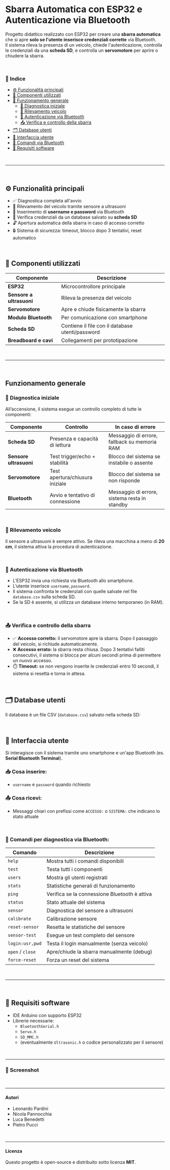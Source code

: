 #  Sbarra Automatica con ESP32 e Autenticazione via Bluetooth

Progetto didattico realizzato con ESP32 per creare una **sbarra automatica** che si apre **solo se l'utente inserisce credenziali corrette** via Bluetooth. </br>
Il sistema rileva la presenza di un veicolo, chiede l'autenticazione, controlla le credenziali da una **scheda SD**, e controlla un **servomotore** per aprire o chiudere la sbarra.

</br>

### 📑 Indice

- [⚙️ Funzionalità principali](#️-funzionalità-principali)
- [🧩 Componenti utilizzati](-Componenti-utilizzati)
- [🔄 Funzionamento generale](#funzionamento-generale)
  - [🧪 Diagnostica iniziale](#-diagnostica-iniziale)
  - [🚗 Rilevamento veicolo](#-rilevamento-veicolo)
  - [🔐 Autenticazione via Bluetooth](#-autenticazione-via-bluetooth)
  - [📤 Verifica e controllo della sbarra](#-verifica-e-controllo-della-sbarra)
- [🗂️ Database utenti](#️-database-utenti)
- [📲 Interfaccia utente](#-interfaccia-utente)
- [💬 Comandi via Bluetooth](#-comandi-per-diagnostica-via-bluetooth)
- [🧠 Requisiti software](#-requisiti-software)

</br>

---

</br>

## ⚙️ Funzionalità principali

- ✅ Diagnostica completa all'avvio
- 🚗 Rilevamento del veicolo tramite sensore a ultrasuoni
- 📲 Inserimento di **username e password** via Bluetooth
- 💾 Verifica credenziali da un database salvato su **scheda SD**
- 🔓 Apertura automatica della sbarra in caso di accesso corretto
- 🔒 Sistema di sicurezza: timeout, blocco dopo 3 tentativi, reset automatico

</br>

## 🧩 Componenti utilizzati

| Componente         | Descrizione                                               |
|--------------------|-----------------------------------------------------------|
| **ESP32**          | Microcontrollore principale                               |
| **Sensore a ultrasuoni** | Rileva la presenza del veicolo                     |
| **Servomotore**    | Apre e chiude fisicamente la sbarra                      |
| **Modulo Bluetooth** | Per comunicazione con smartphone                        |
| **Scheda SD**      | Contiene il file con il database utenti/password         |
| **Breadboard e cavi** | Collegamenti per prototipazione                      |

</br>

---

</br>

## Funzionamento generale

### 🧪 Diagnostica iniziale

All’accensione, il sistema esegue un controllo completo di tutte le componenti:

| Componente        | Controllo                       | In caso di errore                             |
|-------------------|----------------------------------|-----------------------------------------------|
| **Scheda SD**     | Presenza e capacità di lettura   | Messaggio di errore, fallback su memoria RAM  |
| **Sensore ultrasuoni** | Test trigger/echo + stabilità | Blocco del sistema se instabile o assente     |
| **Servomotore**   | Test apertura/chiusura iniziale | Blocco del sistema se non risponde            |
| **Bluetooth**     | Avvio e tentativo di connessione | Messaggio di errore, sistema resta in standby |

</br>

### 🚗 Rilevamento veicolo

Il sensore a ultrasuoni è sempre attivo. Se rileva una macchina a meno di **20 cm**, il sistema attiva la procedura di autenticazione.

</br>

### 🔐 Autenticazione via Bluetooth

- L’ESP32 invia una richiesta via Bluetooth allo smartphone.
- L’utente inserisce `username,password`.
- Il sistema confronta le credenziali con quelle salvate nel file `database.csv` sulla scheda SD.
- Se la SD è assente, si utilizza un database interno temporaneo (in RAM).

</br>

### 📤 Verifica e controllo della sbarra

- ✅ **Accesso corretto:** il servomotore apre la sbarra. Dopo il passaggio del veicolo, si richiude automaticamente.
- ❌ **Accesso errato:** la sbarra resta chiusa. Dopo 3 tentativi falliti consecutivi, il sistema si blocca per alcuni secondi prima di permettere un nuovo accesso.
- ⏱️ **Timeout:** se non vengono inserite le credenziali entro 10 secondi, il sistema si resetta e torna in attesa.

</br>

## 🗂️ Database utenti

Il database è un file CSV (`database.csv`) salvato nella scheda SD:

</br>

## 📲 Interfaccia utente

Si interagisce con il sistema tramite uno smartphone e un'app Bluetooth (es. **Serial Bluetooth Terminal**).

### 📥 Cosa inserire:
- `username` e `password` quando richiesto

### 📤 Cosa ricevi:
- Messaggi chiari con prefissi come `ACCESSO:` o `SISTEMA:` che indicano lo stato attuale

</br>

### 💬 Comandi per diagnostica via Bluetooth:

| Comando           | Descrizione                                        |
|-------------------|----------------------------------------------------|
| `help`            | Mostra tutti i comandi disponibili                 |
| `test`            | Testa tutti i componenti                           |
| `users`           | Mostra gli utenti registrati                       |
| `stats`           | Statistiche generali di funzionamento              |
| `ping`            | Verifica se la connessione Bluetooth è attiva     |
| `status`          | Stato attuale del sistema                          |
| `sensor`          | Diagnostica del sensore a ultrasuoni               |
| `calibrate`       | Calibrazione sensore                               |
| `reset-sensor`    | Resetta le statistiche del sensore                 |
| `sensor-test`     | Esegue un test completo del sensore                |
| `login:usr,pwd`   | Testa il login manualmente (senza veicolo)         |
| `open` / `close`  | Apre/chiude la sbarra manualmente (debug)          |
| `force-reset`     | Forza un reset del sistema                         |

</br>

---

</br> 

## 🧠 Requisiti software

- IDE Arduino con supporto ESP32
- Librerie necessarie:
  - `BluetoothSerial.h`
  - `Servo.h`
  - `SD_MMC.h`
  - (eventualmente `Ultrasonic.h` o codice personalizzato per il sensore)

</br>

---

### 📸 Screenshot


</br>

---

#### Autori

- Leonardo Pardini 
- Nicola Pannocchia   
- Luca Benedetti
- Pietro Pucci

</br>

---

#### Licenza

Questo progetto è open-source e distribuito sotto licenza **MIT**.

